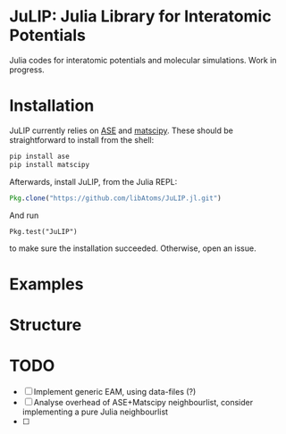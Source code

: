 # JuLIP: Julia Library for Interatomic Potentials

<!-- [![Build Status](https://travis-ci.org/cortner/JuLIP.jl.svg?branch=master)](https://travis-ci.org/cortner/JuLIP.jl) -->

Julia codes for interatomic potentials and molecular simulations.
Work in progress.

# Installation

JuLIP currently relies on [ASE](https://gitlab.com/ase/ase) and
 [matscipy](https://github.com/libAtoms/matscipy). These should be straightforward
to install from the shell:
```bash
pip install ase
pip install matscipy
```
Afterwards, install JuLIP, from the Julia REPL:
```julia
Pkg.clone("https://github.com/libAtoms/JuLIP.jl.git")
```
And run
```
Pkg.test("JuLIP")
```
to make sure the installation succeeded. Otherwise, open an issue.



# Examples



# Structure




# TODO

- [ ] Implement generic EAM, using data-files (?)
- [ ] Analyse overhead of ASE+Matscipy neighbourlist, consider
      implementing a pure Julia neighbourlist
- [ ]
